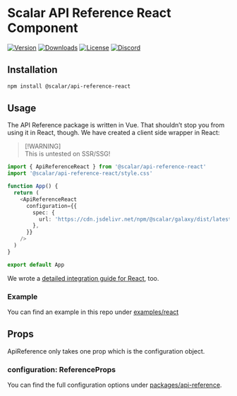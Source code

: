 # Scalar API Reference React Component

[![Version](https://img.shields.io/npm/v/%40scalar/api-reference-react)](https://www.npmjs.com/package/@scalar/api-reference-react)
[![Downloads](https://img.shields.io/npm/dm/%40scalar/api-reference-react)](https://www.npmjs.com/package/@scalar/api-reference-react)
[![License](https://img.shields.io/npm/l/%40scalar%2Fapi-reference-react)](https://www.npmjs.com/package/@scalar/api-reference-react)
[![Discord](https://img.shields.io/discord/1135330207960678410?style=flat&color=5865F2)](https://discord.gg/scalar)

## Installation

```bash
npm install @scalar/api-reference-react
```

## Usage

The API Reference package is written in Vue. That shouldn’t stop you from using it in React, though. We have created a client side wrapper in React:

> [!WARNING]\
> This is untested on SSR/SSG!

```ts
import { ApiReferenceReact } from '@scalar/api-reference-react'
import '@scalar/api-reference-react/style.css'

function App() {
  return (
    <ApiReferenceReact
      configuration={{
        spec: {
          url: 'https://cdn.jsdelivr.net/npm/@scalar/galaxy/dist/latest.yaml',
        },
      }}
    />
  )
}

export default App
```

We wrote a [detailed integration guide for React](https://github.com/scalar/scalar/tree/main/documentation/react.md), too.

### Example

You can find an example in this repo under [examples/react](https://github.com/scalar/scalar/tree/main/examples/react)

## Props

ApiReference only takes one prop which is the configuration object.

### configuration: ReferenceProps

You can find the full configuration options under
[packages/api-reference](https://github.com/scalar/scalar/tree/main/packages/api-reference).
